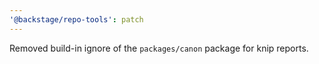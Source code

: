 ```yaml
---
'@backstage/repo-tools': patch
---
```


Removed build-in ignore of the `packages/canon` package for knip reports.

